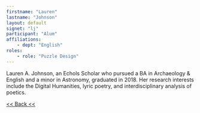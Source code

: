 ```yaml
---
firstname: "Lauren"
lastname: "Johnson"
layout: default
signet: "lj"
participant: "Alum"
affiliations: 
    - dept: "English"
roles: 
    - role: "Puzzle Design"
---
```


Lauren A. Johnson, an Echols Scholar who pursued a BA in Archaeology & English and a minor in Astronomy, graduated in 2018. Her research interests include the Digital Humanities, lyric poetry, and interdisciplinary analysis of poetics.

[<< Back <<](../people.html)
